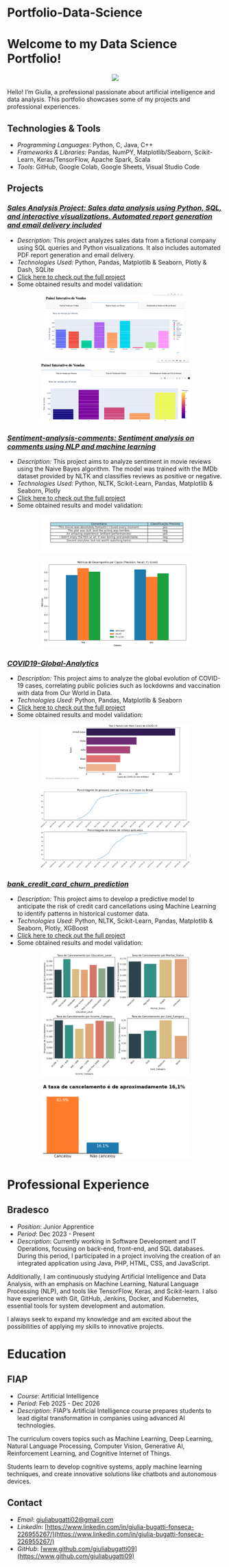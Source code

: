 # Portfolio-Data-Science  

# Welcome to my Data Science Portfolio!  

<p align="center">
  <img src="images/Black Modern Personal LinkedIn Banner (1).png"%>
</p>

Hello! I’m Giulia, a professional passionate about artificial intelligence and data analysis. This portfolio showcases some of my projects and professional experiences.  

## Technologies & Tools  
- *Programming Languages*: Python, C, Java, C++  
- *Frameworks & Libraries*: Pandas, NumPY, Matplotlib/Seaborn, Scikit-Learn, Keras/TensorFlow, Apache Spark, Scala  
- *Tools*: GitHub, Google Colab, Google Sheets, Visual Studio Code  

## Projects  

### [*Sales Analysis Project: Sales data analysis using Python, SQL, and interactive visualizations. Automated report generation and email delivery included*](https://github.com/giuliabugatti09/SalesAnalysisPro)  

- *Description:* This project analyzes sales data from a fictional company using SQL queries and Python visualizations. It also includes automated PDF report generation and email delivery.  
- *Technologies Used:* Python, Pandas, Matplotlib & Seaborn, Plotly & Dash, SQLite  
- [Click here to check out the full project](https://github.com/giuliabugatti09/SalesAnalysisPro)  
- Some obtained results and model validation:  
<p align="center">  
  <img width="65%" height="30%" src="https://github.com/giuliabugatti09/SalesAnalysisPro/blob/main/images/Painel%20Interativo-%20%20Total_vendas_cliente.png?raw=true" alt="Interactive Dashboard - Total Sales per Customer">  
</p>  
<p align="center">  
  <img width="70%" height="70%" src="https://github.com/giuliabugatti09/SalesAnalysisPro/blob/main/images/Painel%20Interativo-%20Total_vendas_produto.png" alt="Interactive Dashboard - Total Sales per Product">  
</p>  

### [*Sentiment-analysis-comments: Sentiment analysis on comments using NLP and machine learning*](https://github.com/giuliabugatti09/sentiment-analysis-comments)  

- *Description:* This project aims to analyze sentiment in movie reviews using the Naive Bayes algorithm. The model was trained with the IMDb dataset provided by NLTK and classifies reviews as positive or negative.  
- *Technologies Used:* Python, NLTK, Scikit-Learn, Pandas, Matplotlib & Seaborn, Plotly  
- [Click here to check out the full project](https://github.com/giuliabugatti09/sentiment-analysis-comments)  
- Some obtained results and model validation:  
<p align="center">   
  <img src="https://github.com/giuliabugatti09/sentiment-analysis-comments/blob/main/images/Exemplo-entrada%20e%20sai%CC%81da.png" alt="Example of Input and Output" width="70%">   
</p>  
<p align="center">  
  <img width="70%" height="70%" src="https://github.com/giuliabugatti09/sentiment-analysis-comments/blob/main/images/Me%CC%81tricas%20de%20Desempenho.png" alt="Performance Metrics">  
</p>  

### [*COVID19-Global-Analytics*](https://github.com/giuliabugatti09/COVID19-Global-Analytics)  

- *Description:* This project aims to analyze the global evolution of COVID-19 cases, correlating public policies such as lockdowns and vaccination with data from Our World in Data.  
- *Technologies Used:* Python, Pandas, Matplotlib & Seaborn  
- [Click here to check out the full project](https://github.com/giuliabugatti09/COVID19-Global-Analytics)  
- Some obtained results and model validation:  
<p align="center">   
  <img src="https://github.com/giuliabugatti09/COVID19-Global-Analytics/blob/main/images/paises_mais_casos_covid.png" alt="Countries with the Most COVID-19 Cases" width="70%">   
</p>  
<p align="center">  
  <img width="70%" height="70%" src="https://github.com/giuliabugatti09/COVID19-Global-Analytics/blob/main/images/porcentagem_doses_vacina.png" alt="Percentage of Vaccine Doses">  
</p>  

### [*bank_credit_card_churn_prediction*](https://github.com/giuliabugatti09/bank_credit_card_churn_predicition)  

- *Description:* This project aims to develop a predictive model to anticipate the risk of credit card cancellations using Machine Learning to identify patterns in historical customer data.  
- *Technologies Used:* Python, NLTK, Scikit-Learn, Pandas, Matplotlib & Seaborn, Plotly, XGBoost  
- [Click here to check out the full project](https://github.com/giuliabugatti09/bank_credit_card_churn_predicition)  
- Some obtained results and model validation:  
<p align="center">   
  <img src="https://github.com/giuliabugatti09/bank_credit_card_churn_predicition/blob/main/images/Proporc%CC%A7a%CC%83o_cancelamento.png" alt="Churn Proportion" width="70%">   
</p>  
<p align="center">  
  <img width="70%" height="70%" src="https://github.com/giuliabugatti09/bank_credit_card_churn_predicition/blob/main/images/taxa_cancelamento.png" alt="Churn Rate">  
</p>  

# Professional Experience  
## Bradesco  
- *Position*: Junior Apprentice  
- *Period*: Dec 2023 - Present  
- *Description*: Currently working in Software Development and IT Operations, focusing on back-end, front-end, and SQL databases. During this period, I participated in a project involving the creation of an integrated application using Java, PHP, HTML, CSS, and JavaScript.  

Additionally, I am continuously studying Artificial Intelligence and Data Analysis, with an emphasis on Machine Learning, Natural Language Processing (NLP), and tools like TensorFlow, Keras, and Scikit-learn. I also have experience with Git, GitHub, Jenkins, Docker, and Kubernetes, essential tools for system development and automation.  

I always seek to expand my knowledge and am excited about the possibilities of applying my skills to innovative projects.  

# Education  
## FIAP  
- *Course*: Artificial Intelligence  
- *Period*: Feb 2025 - Dec 2026  
- *Description*: FIAP’s Artificial Intelligence course prepares students to lead digital transformation in companies using advanced AI technologies.  

The curriculum covers topics such as Machine Learning, Deep Learning, Natural Language Processing, Computer Vision, Generative AI, Reinforcement Learning, and Cognitive Internet of Things.  

Students learn to develop cognitive systems, apply machine learning techniques, and create innovative solutions like chatbots and autonomous devices.  

## Contact  
- *Email*: giuliabugatti02@gmail.com  
- *LinkedIn*: [https://www.linkedin.com/in/giulia-bugatti-fonseca-226955267/](https://www.linkedin.com/in/giulia-bugatti-fonseca-226955267/)  
- *GitHub*: [www.github.com/giuliabugatti09](https://www.github.com/giuliabugatti09)
